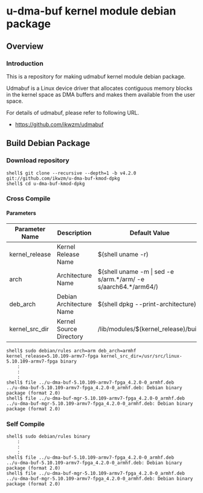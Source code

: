 u-dma-buf kernel module debian package
====================================================================================

Overview
------------------------------------------------------------------------------------

### Introduction

This is a repository for making udmabuf kernel module debian package.

Udmabuf is a Linux device driver that allocates contiguous memory blocks in the kernel space as DMA buffers and makes them available from the user space.

For details of udmabuf, please refer to following URL.

  * https://github.com/ikwzm/udmabuf

Build Debian Package
------------------------------------------------------------------------------------

### Download repository

```console
shell$ git clone --recursive --depth=1 -b v4.2.0 git://github.com/ikwzm/u-dma-buf-kmod-dpkg
shell$ cd u-dma-buf-kmod-dpkg
```

### Cross Compile

#### Parameters

| Parameter Name | Description              | Default Value                                                    |
|----------------|--------------------------|------------------------------------------------------------------|
| kernel_release | Kernel Release Name      | $(shell uname -r)                                                |
| arch           | Architecture Name        | $(shell uname -m \| sed -e s/arm.\*/arm/ -e s/aarch64.\*/arm64/) |
| deb_arch       | Debian Architecture Name | $(shell dpkg --print-architecture)                               |
| kernel_src_dir | Kernel Source Directory  | /lib/modules/$(kernel_release)/build                             |


```console
shell$ sudo debian/rules arch=arm deb_arch=armhf kernel_release=5.10.109-armv7-fpga kernel_src_dir=/usr/src/linux-5.10.109-armv7-fpga binary
    :
    :
    :
shell$ file ../u-dma-buf-5.10.109-armv7-fpga_4.2.0-0_armhf.deb 
../u-dma-buf-5.10.109-armv7-fpga_4.2.0-0_armhf.deb: Debian binary package (format 2.0)
shell$ file ../u-dma-buf-mgr-5.10.109-armv7-fpga_4.2.0-0_armhf.deb 
../u-dma-buf-mgr-5.10.109-armv7-fpga_4.2.0-0_armhf.deb: Debian binary package (format 2.0)
```

### Self Compile

```console
shell$ sudo debian/rules binary
    :
    :
    :
shell$ file ../u-dma-buf-5.10.109-armv7-fpga_4.2.0-0_armhf.deb 
../u-dma-buf-5.10.109-armv7-fpga_4.2.0-0_armhf.deb: Debian binary package (format 2.0)
shell$ file ../u-dma-buf-mgr-5.10.109-armv7-fpga_4.2.0-0_armhf.deb 
../u-dma-buf-mgr-5.10.109-armv7-fpga_4.2.0-0_armhf.deb: Debian binary package (format 2.0)
```

